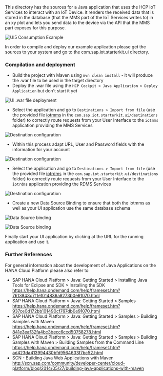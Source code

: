 This directory has the sources for a Java application that uses the HCP IoT
Services to interact with an IoT Device. It renders the received data that is
stored in the database (that the MMS part of the IoT Services writes to) in an
xy plot and lets you send data to the device via the API that the MMS part
exposes for this purpose.

![UI5 Consumption Example](../../../../images/consumption_ui5_01.jpg?raw=true "UI5 Consumption Example")

In order to compile and deploy our example application please get the sources to your system and go to the com.sap.iot.starterkit.ui directory.

### Compilation and deployment
* Build the project with Maven using ```mvn clean install``` - it will produce the .war file to be used in the target directory
* Deploy the .war file using the ```HCP Cockpit > Java Application > Deploy Application``` but don't start it yet

![UI .war file deployment](../../../../images/ui_war_file_deployment.png?raw=true "UI .war file deployment")

* Select the application and go to ```Destinations > Import from file``` (use the provided file [iotmms](./com.sap.iot.starterkit.ui/destinations/iotmms) in the ```com.sap.iot.starterkit.ui/destinations``` folder) to correctly route requests from your User Interface to the ```iotmms``` application providing the MMS Services

![Destination configuration](../../../../images/destination_configuration_01.png?raw=true "Destination configuration")

* Within this process adapt URL, User and Password fields with the information for your account

![Destination configuration](../../../../images/destination_configuration_02.png?raw=true "Destination configuration")

* Select the application and go to ```Destinations > Import from file``` (use the provided file [iotrdms](./com.sap.iot.starterkit.ui/destinations/iotrdms) in the ```com.sap.iot.starterkit.ui/destinations``` folder) to correctly route requests from your User Interface to the ```iotrdms``` application providing the RDMS Services

![Destination configuration](../../../../images/destination_configuration_03.png?raw=true "Destination configuration")

* Create a new Data Source Binding to ensure that both the iotmms as well as your UI application use the same database schema

![Data Source binding](../../../../images/data_source_binding_01.png?raw=true "Data Source binding")

![Data Source binding](../../../../images/data_source_binding_02.png?raw=true "Data Source binding")

Finally start your UI application by clicking at the URL for the running application and use it.

### Further References
For general information about the development of Java Applications on the HANA Cloud Platform please also refer to
* SAP HANA Cloud Platform > Java: Getting Started > Installing Java Tools for Eclipse and SDK > Installing the SDK https://help.hana.ondemand.com/help/frameset.htm?7613843c711e1014839a8273b0e91070.html 
* SAP HANA Cloud Platform > Java: Getting Started > Samples https://help.hana.ondemand.com/help/frameset.htm?937ce0d172bb101490cf767db0e91070.html
* SAP HANA Cloud Platform > Java: Getting Started > Samples > Building Samples with Maven https://help.hana.ondemand.com/help/frameset.htm?841e3eaf32fa4bc3becc6ccd50758278.html
* SAP HANA Cloud Platform > Java: Getting Started > Samples > Building Samples with Maven > Building Samples from the Command Line https://help.hana.ondemand.com/help/frameset.htm?ad423da413994430bfd9564633f7bc52.html
* SCN - Building Java Web Applications with Maven http://scn.sap.com/community/developer-center/cloud-platform/blog/2014/05/27/building-java-applications-with-maven
